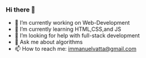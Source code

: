 ### Hi there 👋

- 🔭 I’m currently working on Web-Development
- 🌱 I’m currently learning HTML,CSS,and JS
- 🤔 I’m looking for help with full-stack development
- 💬 Ask me about algorithms
- 📫 How to reach me: immanuelvatta@gmail.com
<!--
**immanuelvatta/immanuelvatta** is a ✨ _special_ ✨ repository because its `README.md` (this file) appears on your GitHub profile.

Here are some ideas to get you started:

- 🔭 I’m currently working on ...
- 🌱 I’m currently learning ...HTML,CSS,and JS
- 👯 I’m looking to collaborate on ...
- 🤔 I’m looking for help with ...
- 💬 Ask me about ...
- 📫 How to reach me: ...
- 😄 Pronouns: ...
- ⚡ Fun fact: ...
-->
